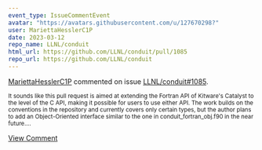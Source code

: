 ```yaml
---
event_type: IssueCommentEvent
avatar: "https://avatars.githubusercontent.com/u/127670298?"
user: MariettaHesslerC1P
date: 2023-03-12
repo_name: LLNL/conduit
html_url: https://github.com/LLNL/conduit/pull/1085
repo_url: https://github.com/LLNL/conduit
---
```


<a href='https://github.com/MariettaHesslerC1P' target='_blank'>MariettaHesslerC1P</a> commented on issue <a href='https://github.com/LLNL/conduit/pull/1085' target='_blank'>LLNL/conduit#1085</a>.

<small>It sounds like this pull request is aimed at extending the Fortran API of Kitware's Catalyst to the level of the C API, making it possible for users to use either API. The work builds on the conventions in the repository and currently covers only certain types, but the author plans to add an Object-Oriented interface similar to the one in conduit_fortran_obj.f90 in the near future....</small>

<a href='https://github.com/LLNL/conduit/pull/1085' target='_blank'>View Comment</a>
